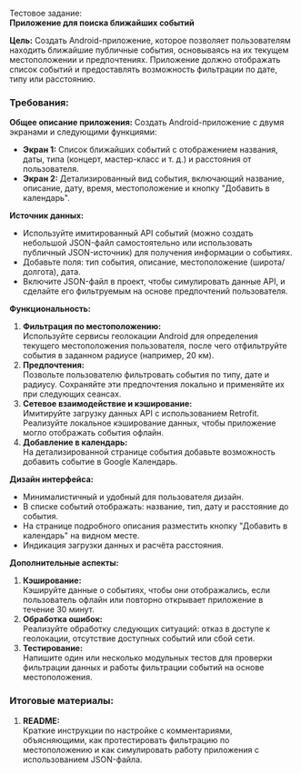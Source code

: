 Тестовое задание:  
**Приложение для поиска ближайших событий**

**Цель:** Создать Android-приложение, которое позволяет пользователям находить ближайшие публичные
события, основываясь на их текущем местоположении и предпочтениях. Приложение должно отображать
список событий и предоставлять возможность фильтрации по дате, типу или расстоянию.

### Требования:

**Общее описание приложения:**
Создать Android-приложение с двумя экранами и следующими функциями:

- **Экран 1:** Список ближайших событий с отображением названия, даты, типа (концерт, мастер-класс и
  т. д.) и расстояния от пользователя.
- **Экран 2:** Детализированный вид события, включающий название, описание, дату, время,
  местоположение и кнопку "Добавить в календарь".

**Источник данных:**

- Используйте имитированный API событий (можно создать небольшой JSON-файл самостоятельно или
  использовать публичный JSON-источник) для получения информации о событиях.
- Добавьте поля: тип события, описание, местоположение (широта/долгота), дата.
- Включите JSON-файл в проект, чтобы симулировать данные API, и сделайте его фильтруемым на основе
  предпочтений пользователя.

**Функциональность:**

1. **Фильтрация по местоположению:**  
   Используйте сервисы геолокации Android для определения текущего местоположения пользователя,
   после чего отфильтруйте события в заданном радиусе (например, 20 км).
2. **Предпочтения:**  
   Позвольте пользователю фильтровать события по типу, дате и радиусу. Сохраняйте эти предпочтения
   локально и применяйте их при следующих сеансах.
3. **Сетевое взаимодействие и кэширование:**  
   Имитируйте загрузку данных API с использованием Retrofit. Реализуйте локальное кэширование
   данных, чтобы приложение могло отображать события офлайн.
4. **Добавление в календарь:**  
   На детализированной странице события добавьте возможность добавить событие в Google Календарь.

**Дизайн интерфейса:**

- Минималистичный и удобный для пользователя дизайн.
- В списке событий отображать: название, тип, дату и расстояние до события.
- На странице подробного описания разместить кнопку "Добавить в календарь" на видном месте.
- Индикация загрузки данных и расчёта расстояния.

**Дополнительные аспекты:**

1. **Кэширование:**  
   Кэшируйте данные о событиях, чтобы они отображались, если пользователь офлайн или повторно
   открывает приложение в течение 30 минут.
2. **Обработка ошибок:**  
   Реализуйте обработку следующих ситуаций: отказ в доступе к геолокации, отсутствие доступных
   событий или сбой сети.
3. **Тестирование:**  
   Напишите один или несколько модульных тестов для проверки фильтрации данных и работы фильтрации
   событий на основе местоположения.

### Итоговые материалы:

1. **README:**  
   Краткие инструкции по настройке с комментариями, объясняющими, как протестировать фильтрацию по
   местоположению и как симулировать работу приложения с использованием JSON-файла.  
